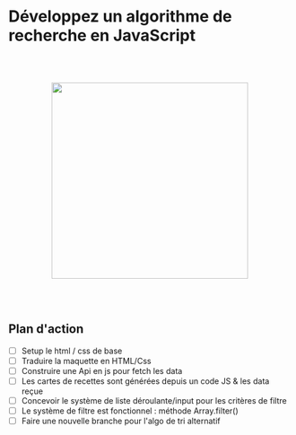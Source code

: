 # Développez un algorithme de recherche en JavaScript

<br /><br />

<p align="center">
  <img width="350" src="https://user.oc-static.com/upload/2020/08/14/15973932905401_logo%20%281%29.png">
</p>
<br /><br />

## Plan d'action

-   [ ] Setup le html / css de base
-   [ ] Traduire la maquette en HTML/Css
-   [ ] Construire une Api en js pour fetch les data
-   [ ] Les cartes de recettes sont générées depuis un code JS & les data reçue
-   [ ] Concevoir le système de liste déroulante/input pour les critères de filtre
-   [ ] Le système de filtre est fonctionnel : méthode Array.filter()
-   [ ] Faire une nouvelle branche pour l'algo de tri alternatif
